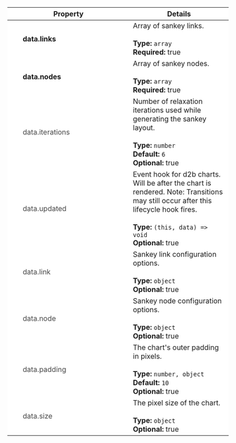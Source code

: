 

<script>
  function toggleNextRow(el) {
    const nextRow = el.nextElementSibling;
    nextRow.classList.toggle('hidden');
    el.classList.toggle('expanded');
  } 
</script>

<style>
  .optional {
    opacity: 0.8;
  }

  .required {
    font-weight: bold;
  }

  .parent td:first-child > div::before {
    position: absolute;
    left: -12px;
    content: '\f0da';
    font-family: FontAwesome;
  }

  .expanded td:first-child > div::before {
    content: '\f0d7';
    font-family: FontAwesome;
  }

  .child > td {
    padding: 0 !important;
    border: none !important;
  }

  .child table {
    margin: 0 !important;
    border: 0 !important;
  }

  tr td:first-child {
    min-width: 250px;
    max-width: 250px;
    width: 250px;
  }

  tr td:first-child > div {
    position: relative;
  }

  tr {
    background-color: white !important;
  }

  tr.hidden {
    display: none;
  }

  td {
    position: relative;
  }

  tbody tr td:first-child {
    padding-left: 20px;
  }
</style>

<table><thead><tr><th>Property</th><th>Details</th></tr></thead><tbody><tr class="parent" onclick="toggleNextRow(this)"><td><div style="margin-left:15px;" class="required">data.links</div></td><td>Array of sankey links.<br><br><strong>Type:</strong> <code>array</code><br><strong>Required:</strong> true<br></td></tr><tr class="child hidden">
        <td colspan="2"><table><tbody><tr null><td><div style="margin-left:30px;" class="required">link.source</div></td><td>Link source name. Should refer to the source node's name.<br><br><strong>Type:</strong> <code>string</code><br><strong>Required:</strong> true<br></td></tr><tr null><td><div style="margin-left:30px;" class="required">link.target</div></td><td>Link target name. Should refer to the target node's name.<br><br><strong>Type:</strong> <code>string</code><br><strong>Required:</strong> true<br></td></tr><tr null><td><div style="margin-left:30px;" class="required">link.value</div></td><td>Link value.<br><br><strong>Type:</strong> <code>number</code><br><strong>Required:</strong> true<br></td></tr><tr null><td><div style="margin-left:30px;" class="optional">link.sourceColor</div></td><td>Link source color, if set, this will override the sankey's link.sourceColor accessor.<br><br><strong>Type:</strong> <code>string</code><br><strong>Optional:</strong> true<br></td></tr><tr null><td><div style="margin-left:30px;" class="optional">link.targetColor</div></td><td>Link target color, if set, this will override the sankey's link.targetColor accessor.<br><br><strong>Type:</strong> <code>string</code><br><strong>Optional:</strong> true<br></td></tr><tr null><td><div style="margin-left:30px;" class="optional">link.tooltip</div></td><td>Link tooltip content, if set, this will override the sankey's link.tooltip accessor. Use null to disable the tooltip for this link.<br><br><strong>Type:</strong> <code>string, null</code><br><strong>Optional:</strong> true<br></td></tr></tbody></table></td>
      </tr><tr class="parent" onclick="toggleNextRow(this)"><td><div style="margin-left:15px;" class="required">data.nodes</div></td><td>Array of sankey nodes.<br><br><strong>Type:</strong> <code>array</code><br><strong>Required:</strong> true<br></td></tr><tr class="child hidden">
        <td colspan="2"><table><tbody><tr null><td><div style="margin-left:30px;" class="required">node.name</div></td><td>Node name.<br><br><strong>Type:</strong> <code>string</code><br><strong>Required:</strong> true<br></td></tr><tr null><td><div style="margin-left:30px;" class="optional">node.color</div></td><td>Node color, if set, this will override the sankey's node.color accessor.<br><br><strong>Type:</strong> <code>string</code><br><strong>Optional:</strong> true<br></td></tr><tr null><td><div style="margin-left:30px;" class="optional">node.tooltip</div></td><td>Node tooltip content, if set, this will override the sankey's node.tooltip accessor. Use null to disable the tooltip for this node.<br><br><strong>Type:</strong> <code>string, null</code><br><strong>Optional:</strong> true<br></td></tr></tbody></table></td>
      </tr><tr null><td><div style="margin-left:15px;" class="optional">data.iterations</div></td><td>Number of relaxation iterations used while generating the sankey layout.<br><br><strong>Type:</strong> <code>number</code><br><strong>Default:</strong> <code>6</code><br><strong>Optional:</strong> true<br></td></tr><tr null><td><div style="margin-left:15px;" class="optional">data.updated</div></td><td>Event hook for d2b charts. Will be after the chart is rendered. Note: Transitions may still occur after this lifecycle hook fires.<br><br><strong>Type:</strong> <code>(this, data) => void</code><br><strong>Optional:</strong> true<br></td></tr><tr class="parent" onclick="toggleNextRow(this)"><td><div style="margin-left:15px;" class="optional">data.link</div></td><td>Sankey link configuration options.<br><br><strong>Type:</strong> <code>object</code><br><strong>Optional:</strong> true<br></td></tr><tr class="child hidden">
        <td colspan="2"><table><tbody><tr null><td><div style="margin-left:30px;" class="optional">link.sourceColor</div></td><td>Sankey link source color accessor function.<br><br><strong>Type:</strong> <code>string, (data, sourceColor) => string</code><br><strong>Default:</strong> <code>(data, sourceColor) => sourceColor</code><br><strong>Optional:</strong> true<br></td></tr><tr null><td><div style="margin-left:30px;" class="optional">link.targetColor</div></td><td>Sankey link target color accessor function.<br><br><strong>Type:</strong> <code>string, (data, targetColor) => string</code><br><strong>Default:</strong> <code>(data, targetColor) => targetColor</code><br><strong>Optional:</strong> true<br></td></tr><tr class="parent" onclick="toggleNextRow(this)"><td><div style="margin-left:30px;" class="optional">link.tooltip</div></td><td>Link tooltip configuration options.<br><br><strong>Type:</strong> <code>object</code><br><strong>Optional:</strong> true<br></td></tr><tr class="child hidden">
        <td colspan="2"><table><tbody><tr null><td><div style="margin-left:45px;" class="optional">tooltip.at</div></td><td>This specifies where the tooltip will be positioned relative to the hovered item. By default, this will alternate between 'center left' and 'center right' depending on the position of the cursor relative to the viewport.<br><br><strong>Type:</strong> <code>"top left", "top center", "top right", "center left", "center center", "center right", "bottom center", "bottom right"</code><br><strong>Optional:</strong> true<br></td></tr><tr null><td><div style="margin-left:45px;" class="optional">tooltip.followMouse</div></td><td>Tooltip will follow the mouse instead of being placed in a static position relative to the hovered element.<br><br><strong>Type:</strong> <code>boolean</code><br><strong>Default:</strong> <code>true</code><br><strong>Optional:</strong> true<br></td></tr><tr null><td><div style="margin-left:45px;" class="optional">tooltip.html</div></td><td>Html content to be displayed in the link's tooltip.<br><br><strong>Type:</strong> <code>string, (data, source, target) => string</code><br><strong>Default:</strong> <code>function (data, source, target) {   return `     <b>${source.name}</b>     <i class='fa fa-arrow-right d2b-sankey-link-arrow' aria-hidden='true'></i>     <b>${target.name}</b>:     ${data.value}   ` }</code><br><strong>Optional:</strong> true<br></td></tr><tr null><td><div style="margin-left:45px;" class="optional">tooltip.my</div></td><td>Orientation of the tooltip. By default, this will alternate between 'left' and 'right' depending on the position of the cursor relative to the viewport.<br><br><strong>Type:</strong> <code>"top", "left", "right", "bottom"</code><br><strong>Optional:</strong> true<br></td></tr></tbody></table></td>
      </tr></tbody></table></td>
      </tr><tr class="parent" onclick="toggleNextRow(this)"><td><div style="margin-left:15px;" class="optional">data.node</div></td><td>Sankey node configuration options.<br><br><strong>Type:</strong> <code>object</code><br><strong>Optional:</strong> true<br></td></tr><tr class="child hidden">
        <td colspan="2"><table><tbody><tr null><td><div style="margin-left:30px;" class="optional">node.align</div></td><td>How to align sankey nodes.<br><br><strong>Type:</strong> <code>"left", "right", "center", "justify"</code><br><strong>Default:</strong> <code>'justify'</code><br><strong>Optional:</strong> true<br></td></tr><tr null><td><div style="margin-left:30px;" class="optional">node.color</div></td><td>Sankey node color accessor function.<br><br><strong>Type:</strong> <code>string, (data, key) => string</code><br><strong>Default:</strong> <code>data => colorGenerator(data.name)</code><br><strong>Optional:</strong> true<br></td></tr><tr null><td><div style="margin-left:30px;" class="optional">node.draggableX</div></td><td>Enable / disable node dragging in the horizontal direction.<br><br><strong>Type:</strong> <code>boolean</code><br><strong>Default:</strong> <code>false</code><br><strong>Optional:</strong> true<br></td></tr><tr null><td><div style="margin-left:30px;" class="optional">node.draggableY</div></td><td>Enable / disable node dragging in the vertical direction.<br><br><strong>Type:</strong> <code>boolean</code><br><strong>Default:</strong> <code>false</code><br><strong>Optional:</strong> true<br></td></tr><tr null><td><div style="margin-left:30px;" class="optional">node.labelWrapLength</div></td><td>The number of characters to start wrapping the node label.<br><br><strong>Type:</strong> <code>number</code><br><strong>Default:</strong> <code>Infinity</code><br><strong>Optional:</strong> true<br></td></tr><tr null><td><div style="margin-left:30px;" class="optional">node.padding</div></td><td>Vertical separation between nodes.<br><br><strong>Type:</strong> <code>number</code><br><strong>Default:</strong> <code>8</code><br><strong>Optional:</strong> true<br></td></tr><tr null><td><div style="margin-left:30px;" class="optional">node.sort</div></td><td>Sort comparator for sankey node columns. Use null to order nodes according to the nodes array. If undefined, the nodes will be sorted according to the layout.<br><br><strong>Type:</strong> <code>null, (a, b) => number</code><br><strong>Default:</strong> <code>undefined</code><br><strong>Optional:</strong> true<br></td></tr><tr class="parent" onclick="toggleNextRow(this)"><td><div style="margin-left:30px;" class="optional">node.tooltip</div></td><td>Node tooltip configuration options.<br><br><strong>Type:</strong> <code>object</code><br><strong>Optional:</strong> true<br></td></tr><tr class="child hidden">
        <td colspan="2"><table><tbody><tr null><td><div style="margin-left:45px;" class="optional">tooltip.at</div></td><td>This specifies where the tooltip will be positioned relative to the hovered item. By default, this will alternate between 'center left' and 'center right' depending on the position of the cursor relative to the viewport.<br><br><strong>Type:</strong> <code>"top left", "top center", "top right", "center left", "center center", "center right", "bottom center", "bottom right"</code><br><strong>Optional:</strong> true<br></td></tr><tr null><td><div style="margin-left:45px;" class="optional">tooltip.followMouse</div></td><td>Tooltip will follow the mouse instead of being placed in a static position relative to the hovered element.<br><br><strong>Type:</strong> <code>boolean</code><br><strong>Default:</strong> <code>true</code><br><strong>Optional:</strong> true<br></td></tr><tr null><td><div style="margin-left:45px;" class="optional">tooltip.html</div></td><td>Html content to be displayed in the node's tooltip.<br><br><strong>Type:</strong> <code>string, (data, value) => string</code><br><strong>Default:</strong> <code>(data, value) => `<b>${data.name}</b>: ${value}`</code><br><strong>Optional:</strong> true<br></td></tr><tr null><td><div style="margin-left:45px;" class="optional">tooltip.my</div></td><td>Orientation of the tooltip. By default, this will alternate between 'left' and 'right' depending on the position of the cursor relative to the viewport.<br><br><strong>Type:</strong> <code>"top", "left", "right", "bottom"</code><br><strong>Optional:</strong> true<br></td></tr></tbody></table></td>
      </tr></tbody></table></td>
      </tr><tr class="parent" onclick="toggleNextRow(this)"><td><div style="margin-left:15px;" class="optional">data.padding</div></td><td>The chart's outer padding in pixels.<br><br><strong>Type:</strong> <code>number, object</code><br><strong>Default:</strong> <code>10</code><br><strong>Optional:</strong> true<br></td></tr><tr class="child hidden">
        <td colspan="2"><table><tbody><tr null><td><div style="margin-left:30px;" class="required">padding.bottom</div></td><td><strong>Type:</strong> <code>number</code><br><strong>Required:</strong> true<br></td></tr><tr null><td><div style="margin-left:30px;" class="required">padding.left</div></td><td><strong>Type:</strong> <code>number</code><br><strong>Required:</strong> true<br></td></tr><tr null><td><div style="margin-left:30px;" class="required">padding.right</div></td><td><strong>Type:</strong> <code>number</code><br><strong>Required:</strong> true<br></td></tr><tr null><td><div style="margin-left:30px;" class="required">padding.top</div></td><td><strong>Type:</strong> <code>number</code><br><strong>Required:</strong> true<br></td></tr></tbody></table></td>
      </tr><tr class="parent" onclick="toggleNextRow(this)"><td><div style="margin-left:15px;" class="optional">data.size</div></td><td>The pixel size of the chart.<br><br><strong>Type:</strong> <code>object</code><br><strong>Optional:</strong> true<br></td></tr><tr class="child hidden">
        <td colspan="2"><table><tbody><tr null><td><div style="margin-left:30px;" class="optional">size.height</div></td><td>The pixel height of the chart. If not given, the container height will be used.<br><br><strong>Type:</strong> <code>number</code><br><strong>Optional:</strong> true<br></td></tr><tr null><td><div style="margin-left:30px;" class="optional">size.width</div></td><td>The pixel width of the chart. If not given, the container width will be used.<br><br><strong>Type:</strong> <code>number</code><br><strong>Optional:</strong> true<br></td></tr></tbody></table></td>
      </tr></tbody></table>